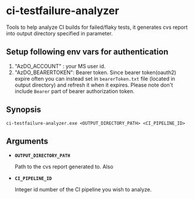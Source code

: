 ﻿# ci-testfailure-analyzer

Tools to help analyze CI builds for failed/flaky tests, it generates cvs report into output directory specified in parameter.

## Setup following env vars for authentication

1. "AzDO_ACCOUNT" : your MS user id.
1. "AzDO_BEARERTOKEN": Bearer token. Since bearer token(oauth2) expire often you can instead set in `bearerToken.txt` file (located in output directory) and refresh it when it expires. Please note don't include `Bearer` part of bearer authorization token.

## Synopsis

```dotnetcli
ci-testfailure-analyzer.exe <OUTPUT_DIRECTORY_PATH> <CI_PIPELINE_ID>
```

## Arguments

- **`OUTPUT_DIRECTORY_PATH`**

  Path to the cvs report generated to. Also

- **`CI_PIPELINE_ID`**

  Integer id number of the CI pipeline you wish to analyze.

